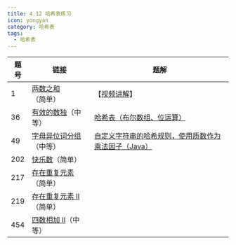 ```yaml
---
title: 4.12 哈希表练习
icon: yongyan
category: 哈希表
tags:
  - 哈希表
---
```


| 题号 | 链接                                                                              | 题解                                                                                                                                                                 |
| ---- | --------------------------------------------------------------------------------- | -------------------------------------------------------------------------------------------------------------------------------------------------------------------- |
| 1    | [两数之和](https://leetcode-cn.com/problems/two-sum)（简单）                      | 【[视频讲解](https://leetcode-cn.com/problems/two-sum/solution/liang-shu-zhi-he-by-leetcode-solution/)】                                                             |
| 36   | [有效的数独](https://leetcode-cn.com/problems/valid-sudoku/)（中等）              | [哈希表（布尔数组、位运算）](https://leetcode-cn.com/problems/valid-sudoku/solution/ha-xi-biao-bu-er-shu-zu-wei-yun-suan-by-liweiwei14/)                             |
| 49   | [字母异位词分组](https://leetcode-cn.com/problems/group-anagrams/)（中等）        | [自定义字符串的哈希规则，使用质数作为乘法因子（Java）](https://leetcode-cn.com/problems/group-anagrams/solution/zi-ding-yi-zi-fu-chuan-de-ha-xi-gui-ze-shi-yong-zh/) |
| 202  | [快乐数](https://leetcode-cn.com/problems/happy-number/)（简单）                  |                                                                                                                                                                      |
| 217  | [存在重复元素](https://leetcode-cn.com/problems/contains-duplicate)（简单）       |                                                                                                                                                                      |
| 219  | [存在重复元素 II](https://leetcode-cn.com/problems/contains-duplicate-ii)（简单） |                                                                                                                                                                      |
| 454  | [四数相加 II](https://leetcode-cn.com/problems/4sum-ii/)（中等）                  |                                                                                                                                                                      |
